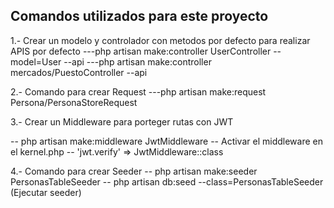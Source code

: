 ## Comandos utilizados para este proyecto

1.- Crear un modelo y controlador con metodos por defecto para realizar APIS por defecto
---php artisan make:controller UserController --model=User --api
---php artisan make:controller mercados/PuestoController --api

2.- Comando para crear Request
---php artisan make:request Persona/PersonaStoreRequest

3.- Crear un Middleware para porteger rutas con JWT

-- php artisan make:middleware JwtMiddleware
-- Activar el middleware en el kernel.php
-- 'jwt.verify' => JwtMiddleware::class

4.- Comando para crear Seeder
-- php artisan make:seeder PersonasTableSeeder
-- php artisan db:seed --class=PersonasTableSeeder (Ejecutar seeder)
